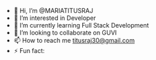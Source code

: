- 👋 Hi, I’m @MARIATITUSRAJ
- 👀 I’m interested in Developer
- 🌱 I’m currently learning Full Stack Development
- 💞️ I’m looking to collaborate on GUVI
- 📫 How to reach me titusraj30@gmail.com
- ⚡ Fun fact:

<!---
MARIATITUSRAJ/MARIATITUSRAJ is a ✨ special ✨ repository because its `README.md` (this file) appears on your GitHub profile.
You can click the Preview link to take a look at your changes.
--->
